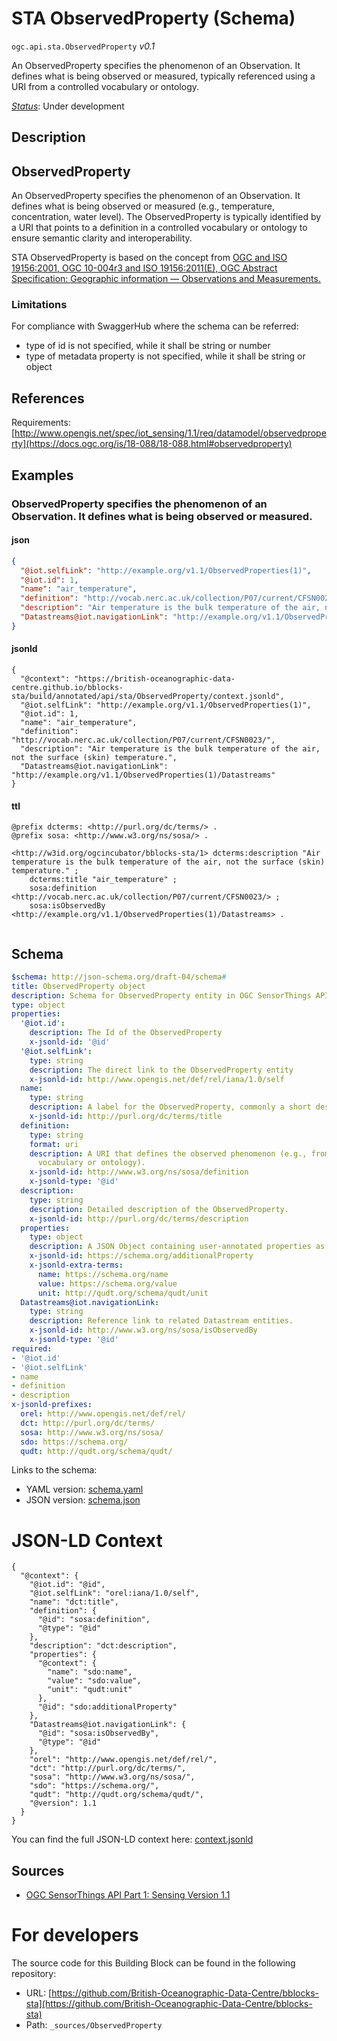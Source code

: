 
# STA ObservedProperty (Schema)

`ogc.api.sta.ObservedProperty` *v0.1*

An ObservedProperty specifies the phenomenon of an Observation. It defines what is being observed or measured, typically referenced using a URI from a controlled vocabulary or ontology.

[*Status*](http://www.opengis.net/def/status): Under development

## Description

## ObservedProperty

An ObservedProperty specifies the phenomenon of an Observation. It defines what is being observed or measured (e.g., temperature, concentration, water level). The ObservedProperty is typically identified by a URI that points to a definition in a controlled vocabulary or ontology to ensure semantic clarity and interoperability.

STA ObservedProperty is based on the concept from [OGC and ISO 19156:2001, OGC 10-004r3 and ISO 19156:2011(E), OGC Abstract Specification: Geographic information — Observations and Measurements.](http://portal.opengeospatial.org/files/?artifact_id=41579)

### Limitations
For compliance with SwaggerHub where the schema can be referred:
- type of id is not specified, while it shall be string or number
- type of metadata property is not specified, while it shall be string or object


## References

Requirements: [http://www.opengis.net/spec/iot_sensing/1.1/req/datamodel/observedproperty](https://docs.ogc.org/is/18-088/18-088.html#observedproperty)

## Examples

### ObservedProperty specifies the phenomenon of an Observation. It defines what is being observed or measured.
#### json
```json
{
  "@iot.selfLink": "http://example.org/v1.1/ObservedProperties(1)",
  "@iot.id": 1,
  "name": "air_temperature",
  "definition": "http://vocab.nerc.ac.uk/collection/P07/current/CFSN0023/",
  "description": "Air temperature is the bulk temperature of the air, not the surface (skin) temperature.",
  "Datastreams@iot.navigationLink": "http://example.org/v1.1/ObservedProperties(1)/Datastreams"
}

```

#### jsonld
```jsonld
{
  "@context": "https://british-oceanographic-data-centre.github.io/bblocks-sta/build/annotated/api/sta/ObservedProperty/context.jsonld",
  "@iot.selfLink": "http://example.org/v1.1/ObservedProperties(1)",
  "@iot.id": 1,
  "name": "air_temperature",
  "definition": "http://vocab.nerc.ac.uk/collection/P07/current/CFSN0023/",
  "description": "Air temperature is the bulk temperature of the air, not the surface (skin) temperature.",
  "Datastreams@iot.navigationLink": "http://example.org/v1.1/ObservedProperties(1)/Datastreams"
}
```

#### ttl
```ttl
@prefix dcterms: <http://purl.org/dc/terms/> .
@prefix sosa: <http://www.w3.org/ns/sosa/> .

<http://w3id.org/ogcincubator/bblocks-sta/1> dcterms:description "Air temperature is the bulk temperature of the air, not the surface (skin) temperature." ;
    dcterms:title "air_temperature" ;
    sosa:definition <http://vocab.nerc.ac.uk/collection/P07/current/CFSN0023/> ;
    sosa:isObservedBy <http://example.org/v1.1/ObservedProperties(1)/Datastreams> .


```

## Schema

```yaml
$schema: http://json-schema.org/draft-04/schema#
title: ObservedProperty object
description: Schema for ObservedProperty entity in OGC SensorThings API 1.3
type: object
properties:
  '@iot.id':
    description: The Id of the ObservedProperty
    x-jsonld-id: '@id'
  '@iot.selfLink':
    type: string
    description: The direct link to the ObservedProperty entity
    x-jsonld-id: http://www.opengis.net/def/rel/iana/1.0/self
  name:
    type: string
    description: A label for the ObservedProperty, commonly a short descriptive name.
    x-jsonld-id: http://purl.org/dc/terms/title
  definition:
    type: string
    format: uri
    description: A URI that defines the observed phenomenon (e.g., from a controlled
      vocabulary or ontology).
    x-jsonld-id: http://www.w3.org/ns/sosa/definition
    x-jsonld-type: '@id'
  description:
    type: string
    description: Detailed description of the ObservedProperty.
    x-jsonld-id: http://purl.org/dc/terms/description
  properties:
    type: object
    description: A JSON Object containing user-annotated properties as key-value pairs.
    x-jsonld-id: https://schema.org/additionalProperty
    x-jsonld-extra-terms:
      name: https://schema.org/name
      value: https://schema.org/value
      unit: http://qudt.org/schema/qudt/unit
  Datastreams@iot.navigationLink:
    type: string
    description: Reference link to related Datastream entities.
    x-jsonld-id: http://www.w3.org/ns/sosa/isObservedBy
    x-jsonld-type: '@id'
required:
- '@iot.id'
- '@iot.selfLink'
- name
- definition
- description
x-jsonld-prefixes:
  orel: http://www.opengis.net/def/rel/
  dct: http://purl.org/dc/terms/
  sosa: http://www.w3.org/ns/sosa/
  sdo: https://schema.org/
  qudt: http://qudt.org/schema/qudt/

```

Links to the schema:

* YAML version: [schema.yaml](https://british-oceanographic-data-centre.github.io/bblocks-sta/build/annotated/api/sta/ObservedProperty/schema.json)
* JSON version: [schema.json](https://british-oceanographic-data-centre.github.io/bblocks-sta/build/annotated/api/sta/ObservedProperty/schema.yaml)


# JSON-LD Context

```jsonld
{
  "@context": {
    "@iot.id": "@id",
    "@iot.selfLink": "orel:iana/1.0/self",
    "name": "dct:title",
    "definition": {
      "@id": "sosa:definition",
      "@type": "@id"
    },
    "description": "dct:description",
    "properties": {
      "@context": {
        "name": "sdo:name",
        "value": "sdo:value",
        "unit": "qudt:unit"
      },
      "@id": "sdo:additionalProperty"
    },
    "Datastreams@iot.navigationLink": {
      "@id": "sosa:isObservedBy",
      "@type": "@id"
    },
    "orel": "http://www.opengis.net/def/rel/",
    "dct": "http://purl.org/dc/terms/",
    "sosa": "http://www.w3.org/ns/sosa/",
    "sdo": "https://schema.org/",
    "qudt": "http://qudt.org/schema/qudt/",
    "@version": 1.1
  }
}
```

You can find the full JSON-LD context here:
[context.jsonld](https://british-oceanographic-data-centre.github.io/bblocks-sta/build/annotated/api/sta/ObservedProperty/context.jsonld)

## Sources

* [OGC SensorThings API Part 1: Sensing Version 1.1](https://docs.ogc.org/is/18-088/18-088.html#observedproperty)

# For developers

The source code for this Building Block can be found in the following repository:

* URL: [https://github.com/British-Oceanographic-Data-Centre/bblocks-sta](https://github.com/British-Oceanographic-Data-Centre/bblocks-sta)
* Path: `_sources/ObservedProperty`

